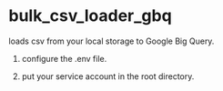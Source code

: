 # bulk_csv_loader_gbq

loads csv from your local storage to Google Big Query.

1. configure the .env file.

2. put your service account in the root directory.